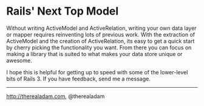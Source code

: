 # Rails' Next Top Model

Without writing ActiveModel and ActiveRelation, writing your own data
layer or mapper requires reinventing lots of previous work. With the
extraction of ActiveModel and the creation of ActiveRelation, its easy
to get a quick start by cherry picking the functionality you
want. From there you can focus on making a library that is suited to
what makes your data store unique or awesome.

I hope this is helpful for getting up to speed with some of the
lower-level bits of Rails 3. If you have feedback, send me a message.

---
http://therealadam.com, @therealadam
